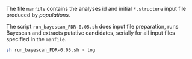 
The file `manfile` contains the analyses id and initial `*.structure` input file produced by *populations*.

The script `run_bayescan_FDR-0.05.sh` does input file preparation, runs Bayescan and extracts putative candidates, serially for all input files specified in the `manfile`.

```bash
sh run_bayescan_FDR-0.05.sh > log
``` 
